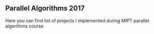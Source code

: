 
## Parallel Algorithms 2017

Here you can find list of projects I implemented during MIPT parallel algorithms course
